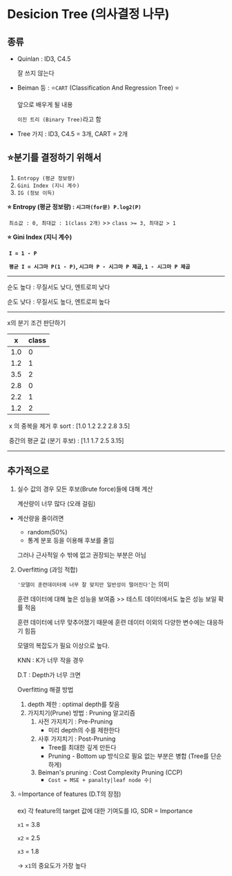 # Desicion Tree (의사결정 나무)

##  종류

- Quinlan : ID3, C4.5

  잘 쓰지 않는다

- Beiman 등 : :star:`CART` (Classification And Regression Tree) :star:

  앞으로 배우게 될 내용

  `이진 트리 (Binary Tree)`라고 함

- Tree 가지 : ID3, C4.5 = 3개, CART = 2개

  

## :star:분기를 결정하기 위해서

1. `Entropy (평균 정보량)`
2. `Gini Index (지니 계수)`
3. `IG (정보 이득)`

**:star: Entropy (평균 정보량) :  `시그마(for문) P.log2(P)`**

​	`최소값 : 0, 최대값 : 1(class 2개)` >> `class >= 3, 최대값 > 1`

**:star: Gini Index (지니 계수)**

​	**`I = 1 - P`**

​	**`평균 I = 시그마 P(1 - P)`, `시그마 P - 시그마 P 제곱`, `1 - 시그마 P 제곱`**

---

순도 높다 : 무질서도 낮다, 엔트로피 낮다

순도 낮다 : 무질서도 높다, 엔트로피 높다

---



x의 분기 조건 판단하기

| x    | class |
| ---- | ----- |
| 1.0  | 0     |
| 1.2  | 1     |
| 3.5  | 2     |
| 2.8  | 0     |
| 2.2  | 1     |
| 1.2  | 2     |

​	x 의 중복을 제거 후 sort : [1.0  1.2  2.2  2.8  3.5]

​	중간의 평균 값 (분기 후보) : [1.1  1.7  2.5  3.15]

---

## 추가적으로

1. 실수 값의 경우 모든 후보(Brute force)들에 대해 계산

   계산량이 너무 많다 (오래 걸림)

- 계산량을 줄이려면

  - random(50%)
  - 통계 분포 등을 이용해 후보를 줄임

  그러나 근사적일 수 밖에 없고 권장되는 부분은 아님

2. Overfitting (과잉 적합)

   `'모델이 훈련데이터에 너무 잘 맞지만 일반성이 떨어진다'`는 의미

   훈련 데이터에 대해 높은 성능을 보여줌 >> 테스트 데이터에서도 높은 성능 보일 확률 적음

   훈련 데이터에 너무 맞추어졌기 때문에 훈련 데이터 이외의 다양한 변수에는 대응하기 힘듬

   모델의 복잡도가 필요 이상으로 높다.

   KNN : K가 너무 작을 경우

   D.T : Depth가 너무 크면

   

   Overfitting 해결 방법

   1. depth 제한 : optimal depth를 찾음
   2. 가지치기(Prune) 방법 : Pruning 알고리즘
      1. 사전 가지치기 : Pre-Pruning
         - 미리 depth의 수를 제한한다
      2. 사후 가지치기 : Post-Pruning
         - Tree를 최대한 깊게 만든다
         - Pruning - Bottom up 방식으로 필요 없는 부분은 병합 (Tree를 단순하게)
      3. Beiman's pruning : Cost Complexity Pruning (CCP)
         - `Cost = MSE + panalty|leaf node 수|`



3. :star:Importance of features (D.T의 장점)

   ex) 각 feature의 target 값에 대한 기여도를 IG, SDR = Importance

   `x1` = 3.8

   `x2` = 2.5

   `x3` = 1.8

   -> `x1`의 중요도가 가장 높다
